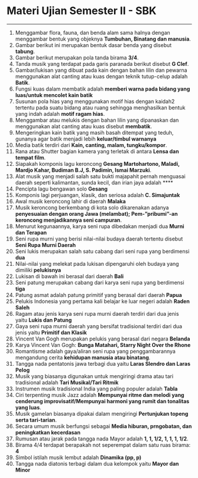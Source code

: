 # Materi Ujian Semester II - SBK
---

1. Menggambar flora, fauna, dan benda alam sama halnya dengan menggambar bentuk yang objeknya **Tumbuhan, Binatang dan manusia**.
2. Gambar berikut ini merupakan bentuk dasar benda yang disebut **tabung**.
3. Gambar berikut merupakan pola tanda birama **3/4**.
4. Tanda musik yang terdapat pada garis paranada berikut disebut **G Clef**.
5. Gambar/lukisan yang dibuat pada kain dengan bahan lilin dan pewarna menggunakan alat canting atau kuas dengan teknik tutup-celup adalah **Batik**.
6. Fungsi kuas dalam membatik adalah **memberi warna pada bidang yang luas/untuk mencolet kain batik**
7. Susunan pola hias yang menggunakan motif hias dengan kaidah2 tertentu pada suatu bidang atau ruang sehingga menghasilkan bentuk yang indah adalah **motif ragam hias**.
8. Menggambar atau melukis dengan bahan lilin yang dipanaskan dan menggunakan alat canting atau kuas disebut **membatik**.
9. Mengeringkan kain batik yang masih basah ditempat yang teduh, gunanya agar batik menjadi lebih **keluar/timbul warnanya**
10. Media batik terdiri dari **Kain, canting, malam, tungku/kompor**.
11. Rana atau Shutter bagian kamera yang terletak di antara **Lensa dan tempat film**.
12. Siapakah komponis lagu keroncong **Gesang Martohartono, Maladi, Mardjo Kahar, Budiman B.J, S. Padimin, Ismai Marzuki**.
13. Alat musik yang menjadi salah satu bukti majapahit pernah menguasai daerah seperti kalimantan, sunda kecil, dan irian jaya adalah ****
14. Pencipta lagu bengawan solo **Gesang**
15. Komponis lagi perjuangan, klasik, dan seriosa adalah **C. Simajuntak**
16. Awal musik keroncong lahir di daerah **Malaka**
17. Musik keroncong berkembang di kota solo dikarenakan adanya **penyesuaian dengan orang Jawa (melambat); Pem-”pribumi”-an keroncong menjadikannya seni campuran**.
18. Menurut kegunaannya, karya seni rupa dibedakan menjadi dua **Murni dan Terapan**
19. Seni rupa murni yang berisi nilai-nilai budaya daerah tertentu disebut **Seni Rupa Murni Daerah**
20. Seni lukis merupakan salah satu cabang dari seni rupa yang berdimensi **dua**
21. Nilai-nilai yang melekat pada lukisan dipengaruhi oleh budaya yang dimiliki **pelukisnya**
22. Lukisan di bawah ini berasal dari daerah **Bali**
23. Seni patung merupakan cabang dari karya seni rupa yang berdimensi **tiga**
24. Patung asmat adalah patung primitif yang berasal dari daerah **Papua**
25. Pelukis Indonesia yang pertama kali belajar ke luar negeri adalah **Raden Saleh**
26. Ragam atau jenis karya seni rupa murni daerah terdiri dari dua jenis yaitu **Lukis dan Patung**
27. Gaya seni rupa murni daerah yang bersifat tradisional terdiri dari dua jenis yaitu **Primitif dan Klasik**
28. Vincent Van Gogh merupakan pelukis yang berasal dari negara **Belanda**
29. Karya Vincent Van Gogh: **Bunga Matahari, Starry Night Over the Rhone**
30. Romantisme adalah gaya/aliran seni rupa yang penggambarannya mengandung cerita **kehidupan manusia atau binatang**.
31. Tangga nada pentatonis jawa terbagi dua yaitu **Laras Slendro dan Laras Pelog**
32. Musik yang biasanya digunakan untuk mengiringi drama atau tari tradisional adalah **Tari Musikal/Tari Ritmik**
33. Instrumen musik tradisional India yang paling populer adalah **Tabla**
34. Ciri terpenting musik Jazz adalah **Mempunyai ritme dan melodi yang cenderung improvisatif/Mempunyai harmoni yang rumit dan tonalitas yang luas**.
35. Musik gamelan biasanya dipakai dalam mengiringi **Pertunjukan topeng serta tari-tarian**.
36. Secara umum musik berfungsi sebagai **Media hiburan, prngobatan, dan peningkatkan kecerdasan**
37. Rumusan atau jarak pada tangga nada Mayor adalah **1, 1, 1/2, 1, 1, 1, 1/2**.
38. Birama 4/4 terdapat berapakah not seperempat dalam satu ruas birama: **4**
39. Simbol istilah musik lembut adalah **Dinamika (pp, p)**
40. Tangga nada diatonis terbagi dalam dua kelompok yaitu **Mayor dan Minor**